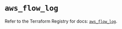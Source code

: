 # `aws_flow_log`

Refer to the Terraform Registry for docs: [`aws_flow_log`](https://registry.terraform.io/providers/hashicorp/aws/6.5.0/docs/resources/flow_log).
